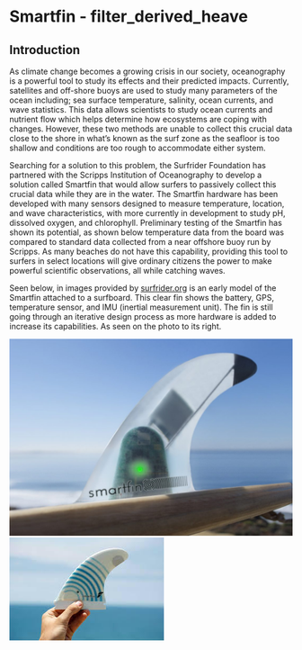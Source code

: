 
# Smartfin - filter_derived_heave

## Introduction

As climate change becomes a growing crisis in our society, oceanography is a powerful tool to study its effects and their predicted impacts. Currently, satellites and off-shore buoys are used to study many parameters of the ocean including; sea surface temperature, salinity, ocean currents, and wave statistics. This data allows scientists to study ocean currents and nutrient flow which helps determine how ecosystems are coping with changes. However, these two methods are unable to collect this crucial data close to the shore in what’s known as the surf zone as the seafloor is too shallow and conditions are too rough to accommodate either system.

Searching for a solution to this problem, the Surfrider Foundation has partnered with the Scripps Institution of Oceanography to develop a solution called Smartfin that would allow surfers to passively collect this crucial data while they are in the water. The Smartfin hardware has been developed with many sensors designed to measure temperature, location, and wave characteristics, with more currently in development to study pH, dissolved oxygen, and chlorophyll. Preliminary testing of the Smartfin has shown its potential, as shown below temperature data from the board was compared to standard data collected from a near offshore buoy run by Scripps. As many beaches do not have this capability, providing this tool to surfers in select locations will give ordinary citizens the power to make powerful scientific observations, all while catching waves.

Seen below, in images provided by [surfrider.org](https://www.surfrider.org) is an early model of the Smartfin attached to a surfboard. This clear fin shows the battery, GPS, temperature sensor, and IMU (inertial measurement unit). The fin is still going through an iterative design process as more hardware is added to increase its capabilities. As seen on the photo to its right.

![](/assets/SF_seeThrough_fullres-1074x747.jpg) ![](/assets/SF_handFin_fullres.jpg)

##